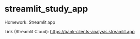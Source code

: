 # streamlit_study_app
Homework: Streamlit app

Link (Streamlit Cloud): https://bank-clients-analysis.streamlit.app